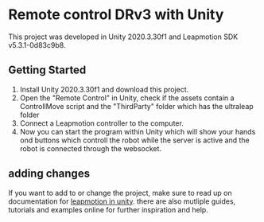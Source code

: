 # Remote control DRv3 with Unity

This project was developed in Unity 2020.3.30f1 and Leapmotion SDK v5.3.1-0d83c9b8.

## Getting Started

1. Install Unity 2020.3.30f1 and download this project.
2. Open the "Remote Control" in Unity, check if the assets contain a ControllMove script and the "ThirdParty" folder which has the ultraleap folder
3. Connect a Leapmotion controller to the computer.
4. Now you can start the program within Unity which will show your hands ond buttons which controll the robot while the server is active and the robot is connected through the websocket.

## adding changes

If you want to add to or change the project, make sure to read up on documentation for [leapmotion in unity](https://docs.ultraleap.com/unity-api/unity-user-manual/index.html). there are also mutliple guides, tutorials and examples online for further inspiration and help.
